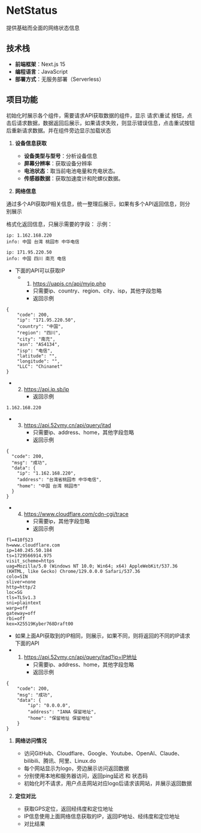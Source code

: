 # NetStatus

提供基础而全面的网络状态信息


## 技术栈

- **前端框架**：Next.js 15
- **编程语言**：JavaScript
- **部署方式**：无服务部署（Serverless）

## 项目功能
初始化时展示各个组件，需要请求API获取数据的组件，显示 请求\重试 按钮，点击后请求数据，数据返回后展示，如果请求失败，则显示错误信息，点击重试按钮后重新请求数据。并在组件旁边显示加载状态

1. **设备信息获取**
   - **设备类型与型号**：分析设备信息
   - **屏幕分辨率**：获取设备分辨率
   - **电池状态**：取当前电池电量和充电状态。
   - **传感器数据**：获取加速度计和陀螺仪数据。

2. **网络信息**

通过多个API获取IP相关信息，统一整理后展示，如果有多个API返回信息，则分别展示

格式化返回信息，只展示需要的字段：
示例：
```
ip: 1.162.168.220
info: 中国 台湾 桃园市 中华电信

ip: 171.95.220.50
info: 中国 四川 南充 电信
```

- 下面的API可以获取IP 
   - 1. https://uapis.cn/api/myip.php
       - 只需要ip、country、region、city、isp，其他字段忽略
       - 返回示例
```
{
    "code": 200,
    "ip": "171.95.220.50",
    "country": "中国",
    "region": "四川",
    "city": "南充",
    "asn": "AS4134",
    "isp": "电信",
    "latitude": "",
    "longitude": "",
    "LLC": "Chinanet"
}
``` 

 - 2. https://api.ip.sb/ip
       - 返回示例
```
1.162.168.220
```
 
 - 3. https://api.52vmy.cn/api/query/itad
       - 只需要ip、address、home，其他字段忽略
       - 返回示例
```
{
  "code": 200,
  "msg": "成功",
  "data": {
    "ip": "1.162.168.220",
    "address": "台湾省桃园市 中华电信",
    "home": "中国 台湾 桃园市"
  }
}
```
 - 4. https://www.cloudflare.com/cdn-cgi/trace
       - 只需要ip，其他字段忽略
       - 返回示例
```
fl=410f523
h=www.cloudflare.com
ip=140.245.50.184
ts=1729566914.975
visit_scheme=https
uag=Mozilla/5.0 (Windows NT 10.0; Win64; x64) AppleWebKit/537.36 (KHTML, like Gecko) Chrome/129.0.0.0 Safari/537.36
colo=SIN
sliver=none
http=http/2
loc=SG
tls=TLSv1.3
sni=plaintext
warp=off
gateway=off
rbi=off
kex=X25519Kyber768Draft00
```

- 如果上面API获取到的IP相同，则展示，如果不同，则将返回的不同的IP请求下面的API
 - 1. https://api.52vmy.cn/api/query/itad?ip=IP地址
       - 只需要ip、address、home，其他字段忽略
       - 返回示例
```
{
    "code": 200,
    "msg": "成功",
    "data": {
        "ip": "0.0.0.0",
        "address": "IANA 保留地址",
        "home": "保留地址 保留地址"
    }
}
```

1. **网络访问情况**
   - 访问GitHub、Cloudflare、Google、Youtube、OpenAI、Claude、bilibili、腾讯、阿里、Linux.do
   - 每个网站显示为logo，旁边展示访问返回数据
   - 分别使用本地和服务器访问，返回ping延迟 和 状态码
   - 初始化时不请求，用户点击网站对应logo后请求该网站，并展示返回数据

2. **定位对比**
   - 获取GPS定位，返回经纬度和定位地址
   - IP信息使用上面网络信息获取的IP，返回IP地址、经纬度和定位地址
   - 对比结果



